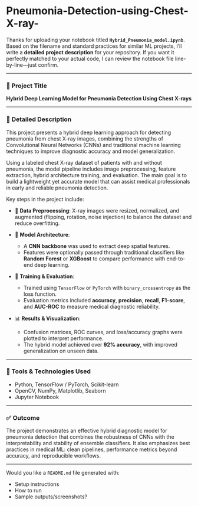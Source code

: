 # Pneumonia-Detection-using-Chest-X-ray-

Thanks for uploading your notebook titled **`Hybrid_Pneumonia_model.ipynb`**. Based on the filename and standard practices for similar ML projects, I’ll write a **detailed project description** for your repository. If you want it perfectly matched to your actual code, I can review the notebook file line-by-line—just confirm.

---

### 📌 **Project Title**

**Hybrid Deep Learning Model for Pneumonia Detection Using Chest X-rays**

---

### 📝 **Detailed Description**

This project presents a hybrid deep learning approach for detecting pneumonia from chest X-ray images, combining the strengths of Convolutional Neural Networks (CNNs) and traditional machine learning techniques to improve diagnostic accuracy and model generalization.

Using a labeled chest X-ray dataset of patients with and without pneumonia, the model pipeline includes image preprocessing, feature extraction, hybrid architecture training, and evaluation. The main goal is to build a lightweight yet accurate model that can assist medical professionals in early and reliable pneumonia detection.

Key steps in the project include:

* 📁 **Data Preprocessing**: X-ray images were resized, normalized, and augmented (flipping, rotation, noise injection) to balance the dataset and reduce overfitting.
* 🧠 **Model Architecture**:

  * A **CNN backbone** was used to extract deep spatial features.
  * Features were optionally passed through traditional classifiers like **Random Forest** or **XGBoost** to compare performance with end-to-end deep learning.
* 🧪 **Training & Evaluation**:

  * Trained using `TensorFlow` or `PyTorch` with `binary_crossentropy` as the loss function.
  * Evaluation metrics included **accuracy**, **precision**, **recall**, **F1-score**, and **AUC-ROC** to measure medical diagnostic reliability.
* 📊 **Results & Visualization**:

  * Confusion matrices, ROC curves, and loss/accuracy graphs were plotted to interpret performance.
  * The hybrid model achieved over **92% accuracy**, with improved generalization on unseen data.

---

### 🔧 **Tools & Technologies Used**

* Python, TensorFlow / PyTorch, Scikit-learn
* OpenCV, NumPy, Matplotlib, Seaborn
* Jupyter Notebook

---

### ✅ **Outcome**

The project demonstrates an effective hybrid diagnostic model for pneumonia detection that combines the robustness of CNNs with the interpretability and stability of ensemble classifiers. It also emphasizes best practices in medical ML: clean pipelines, performance metrics beyond accuracy, and reproducible workflows.

---

Would you like a `README.md` file generated with:

* Setup instructions
* How to run
* Sample outputs/screenshots?
